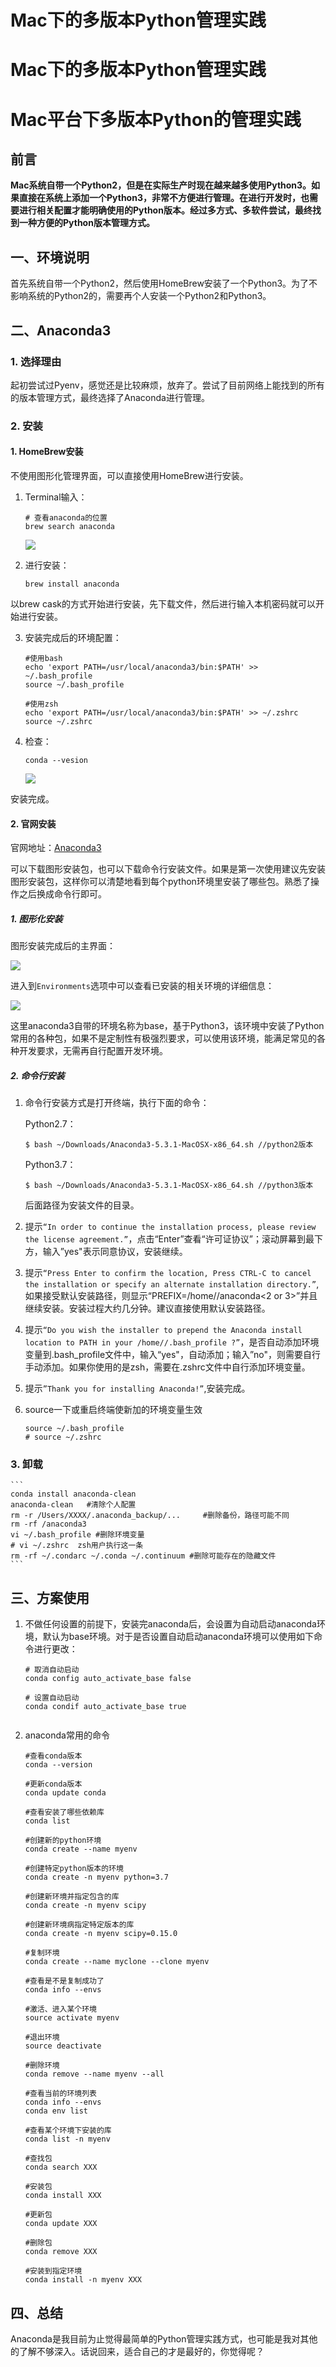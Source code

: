 # Mac下的多版本Python管理实践


# Mac下的多版本Python管理实践


# Mac平台下多版本Python的管理实践

## 前言
**Mac系统自带一个Python2，但是在实际生产时现在越来越多使用Python3。如果直接在系统上添加一个Python3，非常不方便进行管理。在进行开发时，也需要进行相关配置才能明确使用的Python版本。经过多方式、多软件尝试，最终找到一种方便的Python版本管理方式。**

## 一、环境说明
首先系统自带一个Python2，然后使用HomeBrew安装了一个Python3。为了不影响系统的Python2的，需要再个人安装一个Python2和Python3。

## 二、Anaconda3
### 1. 选择理由
起初尝试过Pyenv，感觉还是比较麻烦，放弃了。尝试了目前网络上能找到的所有的版本管理方式，最终选择了Anaconda进行管理。
### 2. 安装
#### 1. HomeBrew安装
不使用图形化管理界面，可以直接使用HomeBrew进行安装。
1. Terminal输入：
    ```
    # 查看anaconda的位置
    brew search anaconda
    ```
    ![](https://i.imgur.com/rppYPsI.png)

2. 进行安装：
    ```
    brew install anaconda

以brew cask的方式开始进行安装，先下载文件，然后进行输入本机密码就可以开始进行安装。

3. 安装完成后的环境配置：
    ```
    #使用bash
    echo 'export PATH=/usr/local/anaconda3/bin:$PATH' >> ~/.bash_profile
    source ~/.bash_profile  

    #使用zsh
    echo 'export PATH=/usr/local/anaconda3/bin:$PATH' >> ~/.zshrc
    source ~/.zshrc

4. 检查：
    ```
    conda --vesion
    ```
    ![](https://i.imgur.com/uN33WGh.png)

安装完成。

#### 2. 官网安装
官网地址：[Anaconda3](https://www.anaconda.com/distribution/#macos)

可以下载图形安装包，也可以下载命令行安装文件。如果是第一次使用建议先安装图形安装包，这样你可以清楚地看到每个python环境里安装了哪些包。熟悉了操作之后换成命令行即可。  
##### 1. 图形化安装
图形安装完成后的主界面：

![](https://i.imgur.com/fHPn90j.png)

进入到`Environments`选项中可以查看已安装的相关环境的详细信息：

![](https://i.imgur.com/VLvdZPS.png)

这里anaconda3自带的环境名称为base，基于Python3，该环境中安装了Python常用的各种包，如果不是定制性有极强烈要求，可以使用该环境，能满足常见的各种开发要求，无需再自行配置开发环境。

##### 2. 命令行安装
1. 命令行安装方式是打开终端，执行下面的命令：

    Python2.7：
    ```
    $ bash ~/Downloads/Anaconda3-5.3.1-MacOSX-x86_64.sh //python2版本
    ```
    Python3.7：
    ```
    $ bash ~/Downloads/Anaconda3-5.3.1-MacOSX-x86_64.sh //python3版本
    ```

    后面路径为安装文件的目录。

2. 提示`“In order to continue the installation process, please review the license agreement.”`，点击“Enter”查看“许可证协议”；滚动屏幕到最下方，输入”yes"表示同意协议，安装继续。

3. 提示`“Press Enter to confirm the location, Press CTRL-C to cancel the installation or specify an alternate installation directory.”`,如果接受默认安装路径，则显示“PREFIX=/home//anaconda<2 or 3>”并且继续安装。安装过程大约几分钟。建议直接使用默认安装路径。

4. 提示`“Do you wish the installer to prepend the Anaconda install location to PATH in your /home//.bash_profile ?”`，是否自动添加环境变量到.bash_profile文件中，输入“yes"，自动添加；输入”no"，则需要自行手动添加。如果你使用的是zsh，需要在.zshrc文件中自行添加环境变量。

5. 提示`”Thank you for installing Anaconda!”`,安装完成。

6. source一下或重启终端使新加的环境变量生效
    ```
    source ~/.bash_profile
    # source ~/.zshrc

### 3. 卸载
    ```
    conda install anaconda-clean
    anaconda-clean   #清除个人配置
    rm -r /Users/XXXX/.anaconda_backup/...     #删除备份，路径可能不同
    rm -rf /anaconda3
    vi ~/.bash_profile #删除环境变量
    # vi ~/.zshrc  zsh用户执行这一条
    rm -rf ~/.condarc ~/.conda ~/.continuum #删除可能存在的隐藏文件
    ```
## 三、方案使用

1. 不做任何设置的前提下，安装完anaconda后，会设置为自动启动anaconda环境，默认为base环境。对于是否设置自动启动anaconda环境可以使用如下命令进行更改：
    ```
    # 取消自动启动
    conda config auto_activate_base false

    # 设置自动启动
    conda condif auto_activate_base true


2. anaconda常用的命令

    ```
    #查看conda版本
    conda --version

    #更新conda版本
    conda update conda

    #查看安装了哪些依赖库
    conda list

    #创建新的python环境
    conda create --name myenv

    #创建特定python版本的环境
    conda create -n myenv python=3.7

    #创建新环境并指定包含的库
    conda create -n myenv scipy

    #创建新环境病指定特定版本的库
    conda create -n myenv scipy=0.15.0

    #复制环境
    conda create --name myclone --clone myenv

    #查看是不是复制成功了
    conda info --envs

    #激活、进入某个环境
    source activate myenv

    #退出环境
    source deactivate

    #删除环境
    conda remove --name myenv --all

    #查看当前的环境列表
    conda info --envs 
    conda env list

    #查看某个环境下安装的库
    conda list -n myenv

    #查找包
    conda search XXX

    #安装包
    conda install XXX

    #更新包
    conda update XXX

    #删除包
    conda remove XXX

    #安装到指定环境
    conda install -n myenv XXX

    ```

## 四、总结
Anaconda是我目前为止觉得最简单的Python管理实践方式，也可能是我对其他的了解不够深入。话说回来，适合自己的才是最好的，你觉得呢？

